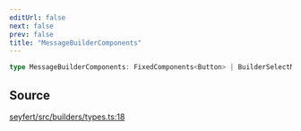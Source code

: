 ```yaml
---
editUrl: false
next: false
prev: false
title: "MessageBuilderComponents"
---
```


```ts
type MessageBuilderComponents: FixedComponents<Button> | BuilderSelectMenus;
```

## Source

[seyfert/src/builders/types.ts:18](https://github.com/potoland/potocuit/blob/fe122a1/src/builders/types.ts#L18)
